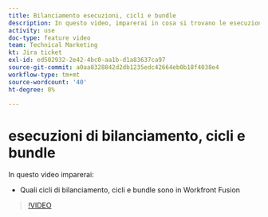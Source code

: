 ```yaml
---
title: Bilanciamento esecuzioni, cicli e bundle
description: In questo video, imparerai in cosa si trovano le esecuzioni di bilanciamento, i cicli e i bundle. [!DNL Adobe Workfront Fusion].
activity: use
doc-type: feature video
team: Technical Marketing
kt: Jira ticket
exl-id: ed502932-2e42-4bc0-aa1b-d1a83637ca97
source-git-commit: a0aa8328842d2db1235edc42664eb0b18f4038e4
workflow-type: tm+mt
source-wordcount: '40'
ht-degree: 0%

---
```


# esecuzioni di bilanciamento, cicli e bundle

In questo video imparerai:

* Quali cicli di bilanciamento, cicli e bundle sono in Workfront Fusion

>[!VIDEO](https://video.tv.adobe.com/v/335285/?quality=12)
